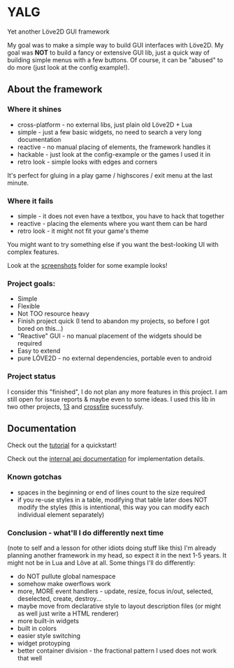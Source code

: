 # YALG
Yet another Löve2D GUI framework

My goal was to make a simple way to build GUI interfaces with Löve2D.
My goal was **NOT** to build a fancy or extensive GUI lib, just a quick way of building simple menus with a few buttons. Of course, it can be "abused" to do more (just look at the config example!).

## About the framework

### Where it shines
- cross-platform - no external libs, just plain old Löve2D + Lua
- simple - just a few basic widgets, no need to search a very long documentation
- reactive - no manual placing of elements, the framework handles it
- hackable - just look at the config-example or the games I used it in
- retro look - simple looks with edges and corners

It's perfect for gluing in a play game / highscores / exit menu at the last minute.

### Where it fails
- simple - it does not even have a textbox, you have to hack that together
- reactive - placing the elements where you want them can be hard
- retro look - it might not fit your game's theme

You might want to try something else if you want the best-looking UI with complex features.

Look at the [screenshots](screenshots) folder for some example looks!

### Project goals:
- Simple
- Flexible
- Not TOO resource heavy
- Finish project quick (I tend to abandon my projects, so before I got bored on this...)
- "Reactive" GUI - no manual placement of the widgets should be required
- Easy to extend
- pure LÖVE2D - no external dependencies, portable even to android

### Project status
I consider this "finished", I do not plan any more features in this project. I am still open for issue reports & maybe even to some ideas.
I used this lib in two other projects, [13](https://github.com/sasszem/13) and [crossfire](https://github.com/sasszem/crossfire) sucessfuly.

## Documentation
Check out the [tutorial](TUTORIAL.MD) for a quickstart!

Check out the [internal api documentation](DOCS.md) for implementation details.

### Known gotchas
- spaces in the beginning or end of lines count to the size required
- if you re-use styles in a table, modifying that table later does NOT modify the styles
(this is intentional, this way you can modify each individual element separately)

### Conclusion - what'll I do differently next time
(note to self and a lesson for other idiots doing stuff like this)
I'm already planning another framework in my head, so expect it in the next 1-5 years.
It might not be in Lua and Löve at all.
Some things I'll do differently:
- do NOT pullute global namespace
- somehow make owerflows work
- more, MORE event handlers - update, resize, focus in/out, selected, deselected, create, destroy...
- maybe move from declarative style to layout description files (or might as well just write a HTML renderer)
- more built-in widgets
- built in colors
- easier style switching
- widget protoyping
- better container division - the fractional pattern I used does not work that well
